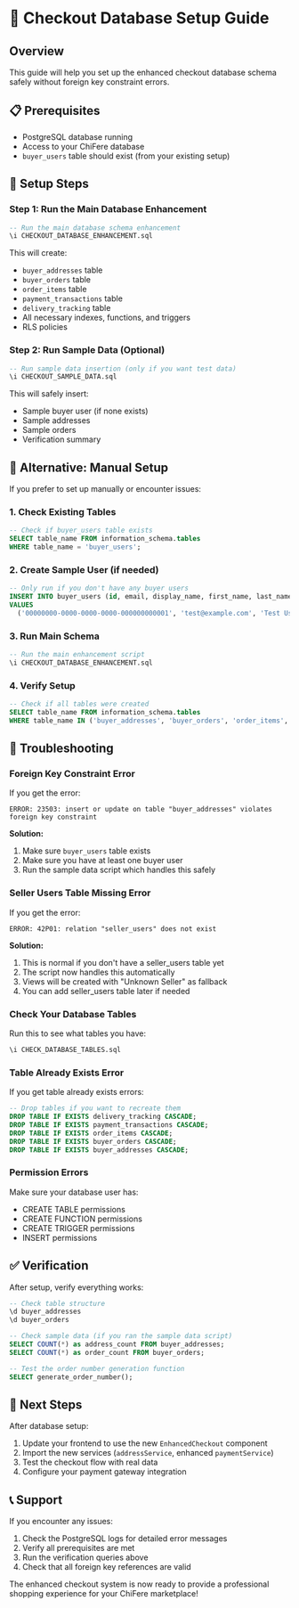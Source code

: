 # 🛒 Checkout Database Setup Guide

## Overview
This guide will help you set up the enhanced checkout database schema safely without foreign key constraint errors.

## 📋 Prerequisites
- PostgreSQL database running
- Access to your ChiFere database
- `buyer_users` table should exist (from your existing setup)

## 🚀 Setup Steps

### Step 1: Run the Main Database Enhancement
```sql
-- Run the main database schema enhancement
\i CHECKOUT_DATABASE_ENHANCEMENT.sql
```

This will create:
- `buyer_addresses` table
- `buyer_orders` table  
- `order_items` table
- `payment_transactions` table
- `delivery_tracking` table
- All necessary indexes, functions, and triggers
- RLS policies

### Step 2: Run Sample Data (Optional)
```sql
-- Run sample data insertion (only if you want test data)
\i CHECKOUT_SAMPLE_DATA.sql
```

This will safely insert:
- Sample buyer user (if none exists)
- Sample addresses
- Sample orders
- Verification summary

## 🔧 Alternative: Manual Setup

If you prefer to set up manually or encounter issues:

### 1. Check Existing Tables
```sql
-- Check if buyer_users table exists
SELECT table_name FROM information_schema.tables 
WHERE table_name = 'buyer_users';
```

### 2. Create Sample User (if needed)
```sql
-- Only run if you don't have any buyer users
INSERT INTO buyer_users (id, email, display_name, first_name, last_name, user_type, phone, is_verified, is_active)
VALUES 
  ('00000000-0000-0000-0000-000000000001', 'test@example.com', 'Test User', 'Test', 'User', 'buyer', '(+63) 9123456789', TRUE, TRUE);
```

### 3. Run Main Schema
```sql
-- Run the main enhancement script
\i CHECKOUT_DATABASE_ENHANCEMENT.sql
```

### 4. Verify Setup
```sql
-- Check if all tables were created
SELECT table_name FROM information_schema.tables 
WHERE table_name IN ('buyer_addresses', 'buyer_orders', 'order_items', 'payment_transactions', 'delivery_tracking');
```

## 🐛 Troubleshooting

### Foreign Key Constraint Error
If you get the error:
```
ERROR: 23503: insert or update on table "buyer_addresses" violates foreign key constraint
```

**Solution:**
1. Make sure `buyer_users` table exists
2. Make sure you have at least one buyer user
3. Run the sample data script which handles this safely

### Seller Users Table Missing Error
If you get the error:
```
ERROR: 42P01: relation "seller_users" does not exist
```

**Solution:**
1. This is normal if you don't have a seller_users table yet
2. The script now handles this automatically
3. Views will be created with "Unknown Seller" as fallback
4. You can add seller_users table later if needed

### Check Your Database Tables
Run this to see what tables you have:
```sql
\i CHECK_DATABASE_TABLES.sql
```

### Table Already Exists Error
If you get table already exists errors:
```sql
-- Drop tables if you want to recreate them
DROP TABLE IF EXISTS delivery_tracking CASCADE;
DROP TABLE IF EXISTS payment_transactions CASCADE;
DROP TABLE IF EXISTS order_items CASCADE;
DROP TABLE IF EXISTS buyer_orders CASCADE;
DROP TABLE IF EXISTS buyer_addresses CASCADE;
```

### Permission Errors
Make sure your database user has:
- CREATE TABLE permissions
- CREATE FUNCTION permissions
- CREATE TRIGGER permissions
- INSERT permissions

## ✅ Verification

After setup, verify everything works:

```sql
-- Check table structure
\d buyer_addresses
\d buyer_orders

-- Check sample data (if you ran the sample data script)
SELECT COUNT(*) as address_count FROM buyer_addresses;
SELECT COUNT(*) as order_count FROM buyer_orders;

-- Test the order number generation function
SELECT generate_order_number();
```

## 🔄 Next Steps

After database setup:
1. Update your frontend to use the new `EnhancedCheckout` component
2. Import the new services (`addressService`, enhanced `paymentService`)
3. Test the checkout flow with real data
4. Configure your payment gateway integration

## 📞 Support

If you encounter any issues:
1. Check the PostgreSQL logs for detailed error messages
2. Verify all prerequisites are met
3. Run the verification queries above
4. Check that all foreign key references are valid

The enhanced checkout system is now ready to provide a professional shopping experience for your ChiFere marketplace!
